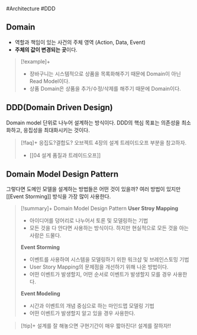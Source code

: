 #Architecture #DDD


## Domain
+ 역할과 책임이 있는 사건의 주체 영역 (Action, Data, Event)
+ **주체의 값이 변경되는 곳**이다.

> [!example]+ 
> + 장바구니는 시스템적으로 상품을 목록화해주기 때문에 Domain이 아닌 Read Model이다.
> + 상품 Domain은 상품을 추가/수정/삭제를 해주기 때문에 Domain이다.

## DDD(Domain Driven Design)
Domain model 단위로 나누어 설계하는 방식이다. DDD의 핵심 목표는 의존성을 최소화하고, 응집성을 최대화시키는 것이다.

> [!faq]+ 응집도?결합도?
> 오브젝트 4장의 설계 트레이드오프 부분을 참고하자.
> + [[04 설계 품질과 트레이드오프]]


## Domain Model Design Pattern
그렇다면 도메인 모델을 설계하는 방법들은 어떤 것이 있을까? 여러 방법이 있지만 [[Event Storming]] 방식을 가장 많이 사용한다.

> [!summary]+ Domain Model Design Pattern
> **User Stroy Mapping**
> + 아이디어를 덩어리로 나누어서 토론 및 모델링하는 기법
> + 모든 것을 다 안다면 사용하는 방식이다. 하지만 현실적으로 모든 것을 아는 사람은 드물다.
> 
> **Event Storming**
> + 이벤트를 사용하여 시스템을 모델링하기 위한 워크샵 및 브레인스토밍 기법
> + User Story Mapping의 문제점을 개선하기 위해 나온 방법이다.
> + 어떤 이벤트가 발생할지, 어떤 순서로 이벤트가 발생할지 모를 경우 사용한다.
> 
> **Event Modeling**
> + 시간과 이벤트의 개념 중심으로 하는 마인드맵 모델링 기법
> + 어떤 이벤트가 발생할지 알고 있을 경우 사용한다.

> [!tip]+ 
> 설계를 잘 해놓으면 구현기간이 매우 짧아진다! 설계를 잘하자!!